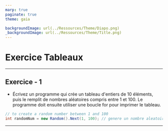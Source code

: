 ```yaml
---
marp: true
paginate: true
theme: gaia

backgroundImage: url(../Ressources/Theme/Diapo.png)
_backgroundImage: url(../Ressources/Theme/Title.png)
---
```


<link href="../Ressources/Theme/CSS/theme.css" rel="stylesheet">

<!-- _backgroundImage: url(../Ressources/Theme/Title.png) -->

# Exercice Tableaux

---

## Exercice - 1

- Écrivez un programme qui crée un tableau d'entiers de 10 éléments,
puis le remplit de nombres aléatoires compris entre 1 et 100. 
Le programme doit ensuite utiliser une boucle for pour imprimer le tableau.

```csharp
// to create a random number between 1 and 100
int randomNum = new Random().Next(1, 100); // genere un nombre aleatoir entre 1 et 100
```

---

